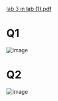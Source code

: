 [lab 3 in lab (1).pdf](https://github.com/user-attachments/files/19032827/lab.3.in.lab.1.pdf)


# Q1
![image](https://github.com/user-attachments/assets/0ae75251-10f8-4be1-959d-0e0594739581)

# Q2
![image](https://github.com/user-attachments/assets/eb713769-306e-4d43-8ea7-b506b44996d6)
